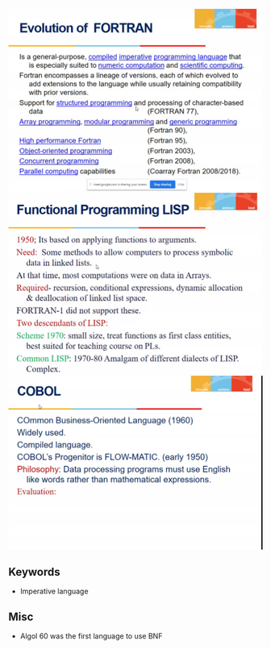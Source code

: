 ![](img/L4/Annotation%202020-08-31%20113029.png)
![](img/L4/Annotation%202020-08-31%20113411.png)
![](img/L4/Annotation%202020-08-31%20114701.png)

## Keywords

-   Imperative language

## Misc

-   Algol 60 was the first language to use BNF
